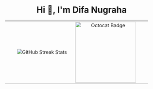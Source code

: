<h1 align="center">Hi 👋, I'm Difa Nugraha</h1>

<table align="center">
  <tr>
    <td align="center" style="padding-left: 40px; padding-right: 20px;">
      <img src="https://streak-stats.demolab.com?user=difaanug&theme=dark&hide_border=false" alt="GitHub Streak Stats"/>
    </td>
    <td align="center" style="padding-right: 40px;">
      <img src="https://github.com/blackcater/blackcater/raw/main/images/banner.gif" width="200" alt="Octocat Badge"/>
    </td>
  </tr>
</table>


